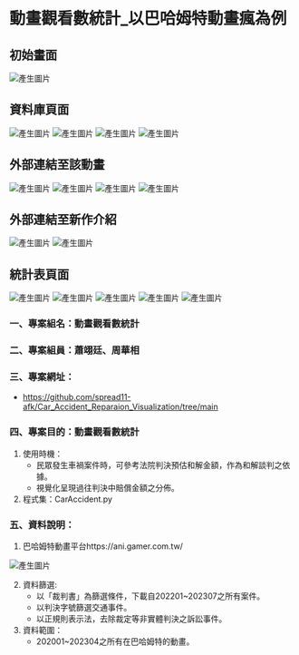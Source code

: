 # 動畫觀看數統計_以巴哈姆特動畫瘋為例

## 初始畫面
![產生圖片](./操作手冊/資料來源2.png)
## 資料庫頁面
![產生圖片](./操作手冊/資料來源3.png)
![產生圖片](./操作手冊/資料來源4.png)
![產生圖片](./操作手冊/資料來源5.png)
![產生圖片](./操作手冊/資料來源6.png)
## 外部連結至該動畫
![產生圖片](./操作手冊/資料來源7.png)
![產生圖片](./操作手冊/資料來源8.png)
![產生圖片](./操作手冊/資料來源9.png)
![產生圖片](./操作手冊/資料來源10.png)
## 外部連結至新作介紹
![產生圖片](./操作手冊/資料來源17.png)
![產生圖片](./操作手冊/資料來源18.png)
## 統計表頁面
![產生圖片](./操作手冊/資料來源11.png)
![產生圖片](./操作手冊/資料來源12.png)
![產生圖片](./操作手冊/資料來源13.png)
![產生圖片](./操作手冊/資料來源14.png)
![產生圖片](./操作手冊/資料來源15.png)




### 一、專案組名：動畫觀看數統計
### 二、專案組員：蕭翊廷、周華相
### 三、專案網址：
- https://github.com/spread11-afk/Car_Accident_Reparaion_Visualization/tree/main

### 四、專案目的：動畫觀看數統計
1. 使用時機：
   - 民眾發生車禍案件時，可參考法院判決預估和解金額，作為和解談判之依據。
   - 視覺化呈現過往判決中賠償金額之分佈。
2. 程式集：CarAccident.py
### 五、資料說明：
1. 巴哈姆特動畫平台https://ani.gamer.com.tw/

![產生圖片](./操作手冊/資料來源1.png)

2. 資料篩選: 
   - 以「裁判書」為篩選條件，下載自202201~202307之所有案件。
   - 以判決字號篩選交通事件。
   - 以正規則表示法，去除裁定等非實體判決之訴訟事件。
3. 資料範圍：
   - 202001~202304之所有在巴哈姆特的動畫。